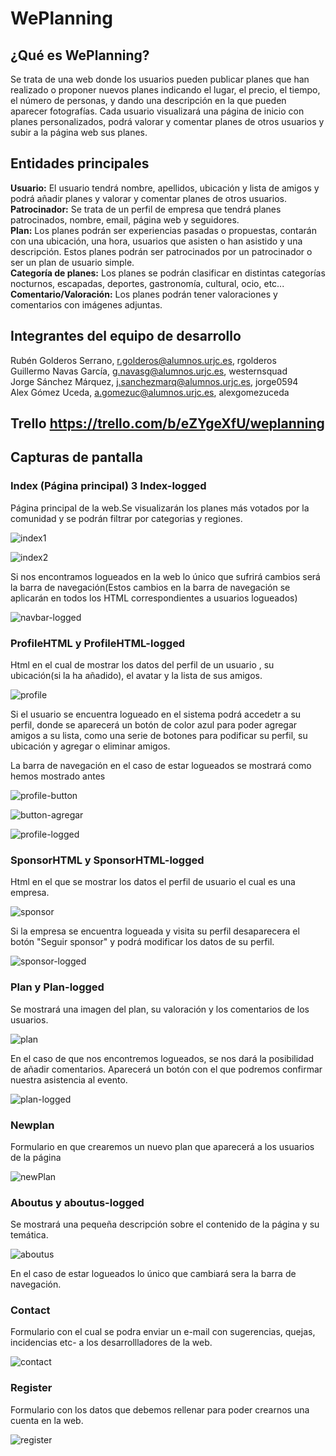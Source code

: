 # WePlanning </br>
## ¿Qué es WePlanning? </br>
Se trata de una web donde los usuarios pueden publicar planes que han realizado o proponer nuevos planes indicando el lugar, el precio, el tiempo, el número de personas, y dando una descripción en la que pueden aparecer fotografías. Cada usuario visualizará una página de inicio con planes personalizados, podrá valorar y comentar planes de otros usuarios y subir a la página web sus planes.

## Entidades principales </br>
**Usuario:** El usuario tendrá nombre, apellidos, ubicación y lista de amigos y podrá añadir planes y valorar y comentar planes de otros usuarios.</br>
**Patrocinador:** Se trata de un perfil de empresa que tendrá planes patrocinados, nombre, email, página web y seguidores.</br>
**Plan:** Los planes podrán ser experiencias pasadas o propuestas, contarán con una ubicación, una hora, usuarios que asisten o han asistido y una descripción. Estos planes podrán ser patrocinados por un patrocinador o ser un plan de usuario simple. </br>
**Categoría de planes:** Los planes se podrán clasificar en distintas categorías nocturnos, escapadas, deportes, gastronomía, cultural, ocio, etc...</br>
**Comentario/Valoración:** Los planes podrán tener valoraciones y comentarios con imágenes adjuntas.</br>

## Integrantes del equipo de desarrollo </br> 
Rubén Golderos Serrano, r.golderos@alumnos.urjc.es, rgolderos</br>
Guillermo Navas García, g.navasg@alumnos.urjc.es, westernsquad</br>
Jorge Sánchez Márquez, j.sanchezmarq@alumnos.urjc.es, jorge0594</br>
Alex Gómez Uceda, a.gomezuc@alumnos.urjc.es, alexgomezuceda</br>

## Trello  https://trello.com/b/eZYgeXfU/weplanning


## Capturas de pantalla </br>

### Index (Página principal) 3 Index-logged </br>

Página principal de la web.Se visualizarán los planes más votados por la comunidad y se podrán filtrar por categorias y regiones.</br>

![index1](/Maquetación/IMG/index1.png)

![index2](/Maquetación/IMG/index2.png)

Si nos encontramos logueados en la web lo único que sufrirá cambios será la barra de navegación(Estos cambios en la barra de navegación se aplicarán en todos los HTML correspondientes a usuarios logueados)</br>


![navbar-logged](/Maquetación/IMG/navbar-logged.png)

### ProfileHTML y ProfileHTML-logged</br>

Html en el cual de mostrar los datos del perfil de un usuario , su ubicación(si la ha añadido), el avatar y la lista de sus amigos.</br>

![profile](/Maquetación/IMG/profile.png)

Si el usuario se encuentra logueado en el sistema podrá accedetr a su perfil, donde se aparecerá un botón de color azul para poder agregar amigos a su lista, como una serie de botones para podificar su perfil, su ubicación y  agregar o eliminar amigos.</br>

La barra de navegación en el caso de estar logueados se mostrará como hemos mostrado antes

![profile-button](/Maquetación/IMG/profile-button.png)

![button-agregar](/Maquetación/IMG/button-agregar.png)

![profile-logged](/Maquetación/IMG/profile-logged.png)

### SponsorHTML y SponsorHTML-logged</br>

Html en el que se mostrar los datos el perfil de usuario el cual es una empresa.</br>

![sponsor](/Maquetación/IMG/sponsor.png)

Si la empresa se encuentra logueada y visita su perfil desaparecera el botón "Seguir sponsor" y podrá modificar los datos de su perfil.</br>

![sponsor-logged](/Maquetación/IMG/sponsor-logged.png)

### Plan y Plan-logged </br>

Se mostrará una imagen del plan, su valoración y los comentarios de los usuarios.</br>

![plan](/Maquetación/IMG/plan.png)

En el caso de que nos encontremos logueados, se nos dará la posibilidad de añadir comentarios. Aparecerá un botón con el que podremos confirmar nuestra asistencia al evento.</br>

![plan-logged](/Maquetación/IMG/plan-logged.png)

### Newplan</br>

Formulario en que crearemos un nuevo plan que aparecerá a los usuarios de la página </br>

![newPlan](/Maquetación/IMG/newPlan.png)


### Aboutus y aboutus-logged</br>

Se mostrará una pequeña descripción sobre el contenido de la página y su temática.

![aboutus](/Maquetación/IMG/aboutus.png)

En el caso de estar logueados lo único que cambiará sera la barra de navegación.

### Contact </br>

Formulario con el cual se podra enviar un e-mail con sugerencias, quejas, incidencias etc- a los desarrollladores de la web.</br>

![contact](/Maquetación/IMG/contact.png)

### Register</br>

Formulario con los datos que debemos rellenar para poder crearnos una cuenta en la web.</br>

![register](/Maquetación/IMG/register.png)

